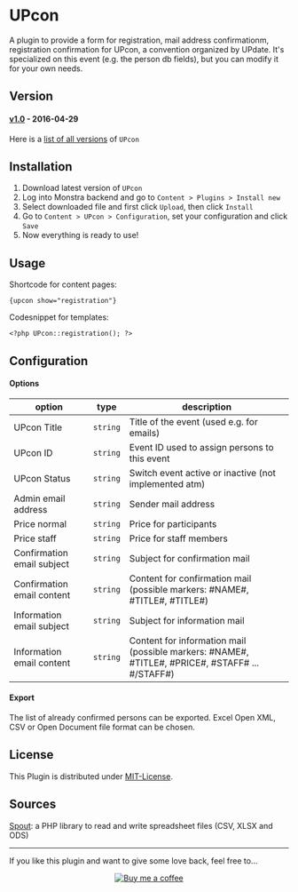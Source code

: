 UPcon
=====

A plugin to provide a form for registration, mail address confirmationm, registration confirmation for UPcon, a convention organized by UPdate. It's specialized on this event (e.g. the person db fields), but you can modify it for your own needs.

## Version
#### [**v1.0**](https://github.com/devmount-monstra/upcon/releases/tag/v1.0) - 2016-04-29

Here is a [list of all versions](https://github.com/devmount-monstra/upcon/releases) of `UPcon`

## Installation
1. Download latest version of `UPcon`
2. Log into Monstra backend and go to `Content > Plugins > Install new`
3. Select downloaded file and first click `Upload`, then click `Install`
5. Go to `Content > UPcon > Configuration`, set your configuration and click `Save`
6. Now everything is ready to use!

## Usage
Shortcode for content pages:

    {upcon show="registration"}

Codesnippet for templates:

    <?php UPcon::registration(); ?>

## Configuration
#### Options
| option                     | type     | description                                                                                     |
|----------------------------|----------|-------------------------------------------------------------------------------------------------|
| UPcon Title                | `string` | Title of the event (used e.g. for emails)                                                       |
| UPcon ID                   | `string` | Event ID used to assign persons to this event                                                   |
| UPcon Status               | `string` | Switch event active or inactive (not implemented atm)                                           |
| Admin email address        | `string` | Sender mail address                                                                             |
| Price normal               | `string` | Price for participants                                                                          |
| Price staff                | `string` | Price for staff members                                                                         |
| Confirmation email subject | `string` | Subject for confirmation mail                                                                   |
| Confirmation email content | `string` | Content for confirmation mail (possible markers: #NAME#, #TITLE#, #TITLE#)                      |
| Information email subject  | `string` | Subject for information mail                                                                    |
| Information email content  | `string` | Content for information mail (possible markers: #NAME#, #TITLE#, #PRICE#, #STAFF# ... #/STAFF#) |

#### Export
The list of already confirmed persons can be exported. Excel Open XML, CSV or Open Document file format can be chosen.

## License
This Plugin is distributed under [MIT-License](http://opensource.org/licenses/mit-license.html).

## Sources
[Spout](https://github.com/box/spout): a PHP library to read and write spreadsheet files (CSV, XLSX and ODS)

---

If you like this plugin and want to give some love back, feel free to...

<p align="center">
  <a href="https://www.buymeacoffee.com/devmount" target="_blank">
  <img alt="Buy me a coffee" src="https://user-images.githubusercontent.com/5441654/44213163-60a91100-a16d-11e8-9d5d-7d862cae7b7c.png">
  </a>
</p>

